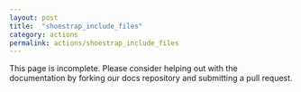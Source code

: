 ```yaml
---
layout: post
title:  "shoestrap_include_files"
category: actions
permalink: actions/shoestrap_include_files
---
```


This page is incomplete. Please consider helping out with the documentation by forking our docs repository and submitting a pull request.